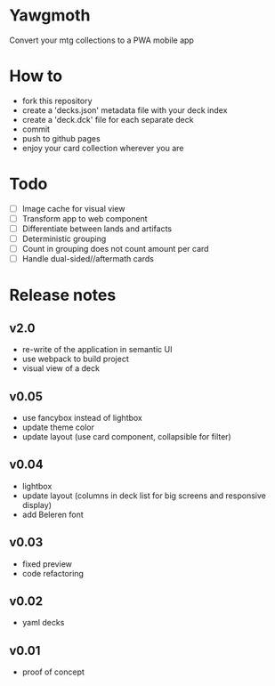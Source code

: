 # Yawgmoth
Convert your mtg collections to a PWA mobile app

# How to
- fork this repository
- create a 'decks.json' metadata file with your deck index
- create a 'deck.dck' file for each separate deck
- commit
- push to github pages
- enjoy your card collection wherever you are

# Todo
- [ ] Image cache for visual view
- [ ] Transform app to web component
- [ ] Differentiate between lands and artifacts
- [ ] Deterministic grouping
- [ ] Count in grouping does not count amount per card
- [ ] Handle dual-sided//aftermath cards

# Release notes

## v2.0
- re-write of the application in semantic UI
- use webpack to build project
- visual view of a deck

## v0.05
- use fancybox instead of lightbox
- update theme color
- update layout (use card component, collapsible for filter)

## v0.04
- lightbox
- update layout (columns in deck list for big screens and responsive display)
- add Beleren font

## v0.03
- fixed preview
- code refactoring

## v0.02
- yaml decks

## v0.01
- proof of concept
